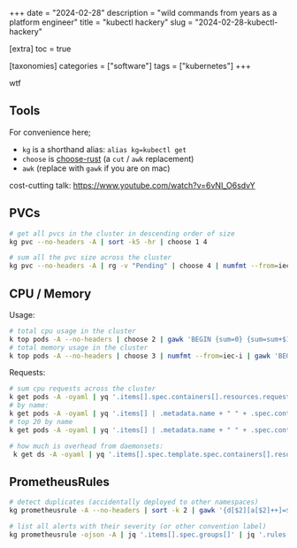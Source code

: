 +++
date = "2024-02-28"
description = "wild commands from years as a platform engineer"
title = "kubectl hackery"
slug = "2024-02-28-kubectl-hackery"

[extra]
toc = true

[taxonomies]
categories = ["software"]
tags = ["kubernetes"]
+++

wtf

<!--more-->

## Tools
For convenience here;
- `kg` is a shorthand alias: `alias kg=kubectl get`
- `choose` is [choose-rust](https://github.com/theryangeary/choose) (a `cut` / `awk` replacement)
- `awk` (replace with `gawk` if you are on mac)

cost-cutting talk: https://www.youtube.com/watch?v=6vNI_O6sdvY

## PVCs

```sh
# get all pvcs in the cluster in descending order of size
kg pvc --no-headers -A | sort -k5 -hr | choose 1 4

# sum all the pvc size across the cluster
kg pvc --no-headers -A | rg -v "Pending" | choose 4 | numfmt --from=iec-i | awk 'BEGIN {sum=0} {sum=sum+$1} END {printf "%.0f\n", sum}' | numfmt --to=iec-i
```

## CPU / Memory

Usage:
```sh
# total cpu usage in the cluster
k top pods -A --no-headers | choose 2 | gawk 'BEGIN {sum=0} {sum=sum+$1} END {printf "%.0f\n", sum}'
# total memory usage in the cluster
k top pods -A --no-headers | choose 3 | numfmt --from=iec-i | gawk 'BEGIN {sum=0} {sum=sum+$1} END {printf "%.0f\n", sum}' | numfmt --to=iec-i
```

Requests:

```sh
# sum cpu requests across the cluster
k get pods -A -oyaml | yq '.items[].spec.containers[].resources.requests.cpu' -r | awk 'BEGIN {sum=0} {sum=sum+$1} END {printf "%.0f\n", sum}'
# by name:
k get pods -A -oyaml | yq '.items[] | .metadata.name + " " + .spec.containers[].resources.requests.cpu' -r
# top 20 by name
k get pods -A -oyaml | yq '.items[] | .metadata.name + " " + .spec.containers[].resources.requests.cpu' -r | numfmt --field=2 --from=iec --suffix=000m --to=si --invalid=ignore | sort -hk2 --reverse | head -n 20

# how much is overhead from daemonsets:
 k get ds -A -oyaml | yq '.items[].spec.template.spec.containers[].resources.requests.cpu' -r | grep -v null | awk 'BEGIN {sum=0} {sum=sum+$1} END {printf "%.0f\n", sum}'
```

## PrometheusRules

```sh
# detect duplicates (accidentally deployed to other namespaces)
kg prometheusrule -A --no-headers | sort -k 2 | gawk '{d[$2][a[$2]++]=$0} END{for (i in a) {if (a[i] > 1) for (j in d[i]) {print d[i][j]}}}'

# list all alerts with their severity (or other convention label)
kg prometheusrule -ojson -A | jq '.items[].spec.groups[]' | jq '.rules[] | select(.alert != null) | (.alert + " :: " + .labels["severity"])' -r
```

